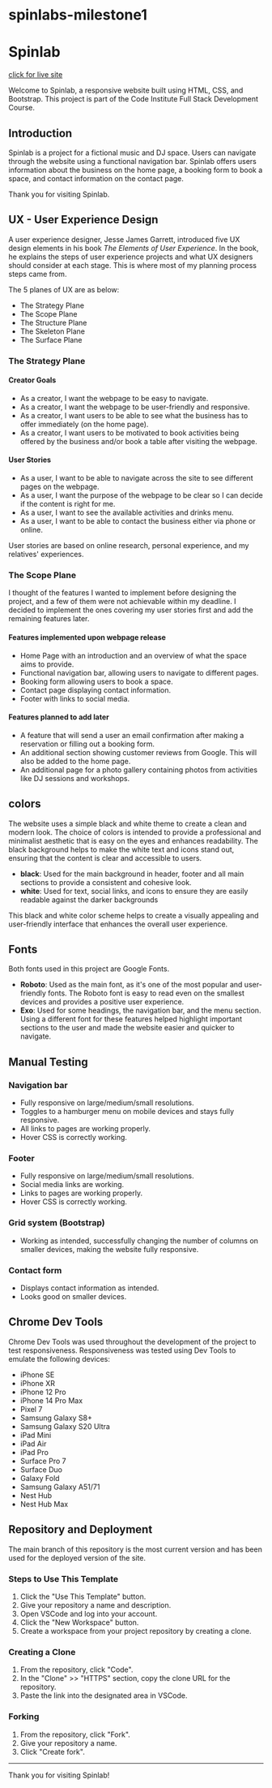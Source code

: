 ﻿# spinlabs-milestone1
# Spinlab
<a href="index.html"> click for live site </a>

Welcome to Spinlab, a responsive website built using HTML, CSS, and Bootstrap. This project is part of the Code Institute Full Stack Development Course.

## Introduction

Spinlab is a project for a fictional music and DJ space. Users can navigate through the website using a functional navigation bar. Spinlab offers users information about the business on the home page, a booking form to book a space, and contact information on the contact page.

Thank you for visiting Spinlab.

## UX - User Experience Design

A user experience designer, Jesse James Garrett, introduced five UX design elements in his book *The Elements of User Experience*. In the book, he explains the steps of user experience projects and what UX designers should consider at each stage. This is where most of my planning process steps came from.

The 5 planes of UX are as below:
- The Strategy Plane
- The Scope Plane
- The Structure Plane
- The Skeleton Plane
- The Surface Plane

### The Strategy Plane

#### Creator Goals
- As a creator, I want the webpage to be easy to navigate.
- As a creator, I want the webpage to be user-friendly and responsive.
- As a creator, I want users to be able to see what the business has to offer immediately (on the home page).
- As a creator, I want users to be motivated to book activities being offered by the business and/or book a table after visiting the webpage.

#### User Stories
- As a user, I want to be able to navigate across the site to see different pages on the webpage.
- As a user, I want the purpose of the webpage to be clear so I can decide if the content is right for me.
- As a user, I want to see the available activities and drinks menu.
- As a user, I want to be able to contact the business either via phone or online.

User stories are based on online research, personal experience, and my relatives' experiences.

### The Scope Plane

I thought of the features I wanted to implement before designing the project, and a few of them were not achievable within my deadline. I decided to implement the ones covering my user stories first and add the remaining features later.

#### Features implemented upon webpage release
- Home Page with an introduction and an overview of what the space aims to provide.
- Functional navigation bar, allowing users to navigate to different pages.
- Booking form allowing users to book a space.
- Contact page displaying contact information.
- Footer with links to social media.

#### Features planned to add later
- A feature that will send a user an email confirmation after making a reservation or filling out a booking form.
- An additional section showing customer reviews from Google. This will also be added to the home page.
- An additional page for a photo gallery containing photos from activities like DJ sessions and workshops. 

## colors 

The website uses a simple black and white theme to create a clean and modern look. The choice of colors is intended to provide a professional and minimalist aesthetic that is easy on the eyes and enhances readability. The black background helps to make the white text and icons stand out, ensuring that the content is clear and accessible to users.

- **black**: Used for the main background in header, footer and all main sections to provide a consistent and cohesive look.
- **white**: Used for text, social links, and icons to ensure they are easily readable against the darker backgrounds 

This black and white color scheme helps to create a visually appealing and user-friendly interface that enhances the overall user experience.  

## Fonts
Both fonts used in this project are Google Fonts.

- **Roboto**: Used as the main font, as it's one of the most popular and user-friendly fonts. The Roboto font is easy to read even on the smallest devices and provides a positive user experience.
- **Exo**: Used for some headings, the navigation bar, and the menu section. Using a different font for these features helped highlight important sections to the user and made the website easier and quicker to navigate.

## Manual Testing

### Navigation bar
- Fully responsive on large/medium/small resolutions.
- Toggles to a hamburger menu on mobile devices and stays fully responsive.
- All links to pages are working properly.
- Hover CSS is correctly working.

### Footer
- Fully responsive on large/medium/small resolutions.
- Social media links are working.
- Links to pages are working properly.
- Hover CSS is correctly working.

### Grid system (Bootstrap)
- Working as intended, successfully changing the number of columns on smaller devices, making the website fully responsive.

### Contact form
- Displays contact information as intended.
- Looks good on smaller devices.

## Chrome Dev Tools

Chrome Dev Tools was used throughout the development of the project to test responsiveness. Responsiveness was tested using Dev Tools to emulate the following devices:
- iPhone SE
- iPhone XR
- iPhone 12 Pro
- iPhone 14 Pro Max
- Pixel 7
- Samsung Galaxy S8+
- Samsung Galaxy S20 Ultra
- iPad Mini
- iPad Air
- iPad Pro
- Surface Pro 7
- Surface Duo
- Galaxy Fold
- Samsung Galaxy A51/71
- Nest Hub
- Nest Hub Max

## Repository and Deployment

The main branch of this repository is the most current version and has been used for the deployed version of the site.

### Steps to Use This Template
1. Click the "Use This Template" button.
2. Give your repository a name and description.
3. Open VSCode and log into your account.
4. Click the "New Workspace" button.
5. Create a workspace from your project repository by creating a clone.

### Creating a Clone
1. From the repository, click "Code".
2. In the "Clone" >> "HTTPS" section, copy the clone URL for the repository.
3. Paste the link into the designated area in VSCode.

### Forking
1. From the repository, click "Fork".
2. Give your repository a name.
3. Click "Create fork".

---

Thank you for visiting Spinlab!
